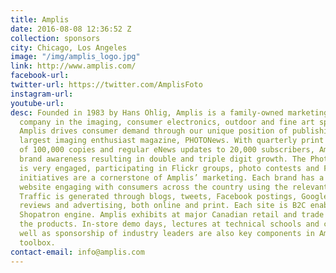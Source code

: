 ```yaml
---
title: Amplis
date: 2016-08-08 12:36:52 Z
collection: sponsors
city: Chicago, Los Angeles
image: "/img/amplis_logo.jpg"
link: http://www.amplis.com/
facebook-url: 
twitter-url: https://twitter.com/AmplisFoto
instagram-url: 
youtube-url: 
desc: Founded in 1983 by Hans Ohlig, Amplis is a family-owned marketing and distribution
  company in the imaging, consumer electronics, outdoor and fine art spaces in Canada.
  Amplis drives consumer demand through our unique position of publishing Canada’s
  largest imaging enthusiast magazine, PHOTONews. With quarterly print issues in excess
  of 100,000 copies and regular eNews updates to 20,000 subscribers, Amplis can build
  brand awareness resulting in double and triple digit growth. The PhotoNews community
  is very engaged, participating in Flickr groups, photo contests and Facebook. Online
  initiatives are a cornerstone of Amplis’ marketing. Each brand has a distinct Canadian
  website engaging with consumers across the country using the relevant .ca domain.
  Traffic is generated through blogs, tweets, Facebook postings, Google+ initiatives,
  reviews and advertising, both online and print. Each site is B2C enabled using the
  Shopatron engine. Amplis exhibits at major Canadian retail and trade shows to showcase
  the products. In-store demo days, lectures at technical schools and colleges as
  well as sponsorship of industry leaders are also key components in Amplis’ marketing
  toolbox.
contact-email: info@amplis.com
---
```


